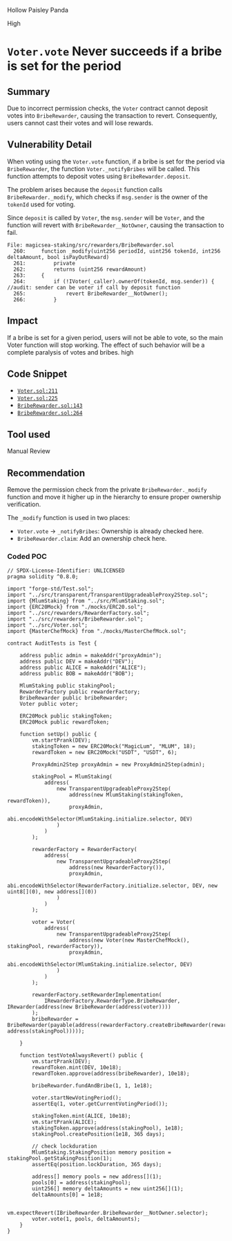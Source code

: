 Hollow Paisley Panda

High

# `Voter.vote` Never succeeds if a bribe is set for the period

## Summary

Due to incorrect permission checks, the `Voter` contract cannot deposit votes into `BribeRewarder`, causing the transaction to revert. Consequently, users cannot cast their votes and will lose rewards.

## Vulnerability Detail

When voting using the `Voter.vote` function, if a bribe is set for the period via `BribeRewarder`, the function `Voter._notifyBribes` will be called. This function attempts to deposit votes using `BribeRewarder.deposit`.

The problem arises because the `deposit` function calls `BribeRewarder._modify`, which checks if `msg.sender` is the owner of the `tokenId` used for voting.

Since `deposit` is called by `Voter`, the `msg.sender` will be `Voter`, and the function will revert with `BribeRewarder__NotOwner`, causing the transaction to fail.

```solidity
File: magicsea-staking/src/rewarders/BribeRewarder.sol
  260:     function _modify(uint256 periodId, uint256 tokenId, int256 deltaAmount, bool isPayOutReward)
  261:         private
  262:         returns (uint256 rewardAmount)
  263:     {
  264:         if (!IVoter(_caller).ownerOf(tokenId, msg.sender)) { //audit: sender can be voter if call by deposit function
  265:             revert BribeRewarder__NotOwner();
  266:         }
```

## Impact

If a bribe is set for a given period, users will not be able to vote, so the main Voter function will stop working.
The effect of such behavior will be a complete paralysis of votes and bribes.
high

## Code Snippet

- [`Voter.sol:211`](https://github.com/sherlock-audit/2024-06-magicsea/blob/7fd1a65b76d50f1bf2555c699ef06cde2b646674/magicsea-staking/src/Voter.sol#L211-L211)
- [`Voter.sol:225`](https://github.com/sherlock-audit/2024-06-magicsea/blob/7fd1a65b76d50f1bf2555c699ef06cde2b646674/magicsea-staking/src/Voter.sol#L225-L225)
- [`BribeRewarder.sol:143`](https://github.com/sherlock-audit/2024-06-magicsea/blob/7fd1a65b76d50f1bf2555c699ef06cde2b646674/magicsea-staking/src/rewarders/BribeRewarder.sol#L143-L143)
- [`BribeRewarder.sol:264`](https://github.com/sherlock-audit/2024-06-magicsea/blob/7fd1a65b76d50f1bf2555c699ef06cde2b646674/magicsea-staking/src/rewarders/BribeRewarder.sol#L264-L264)

## Tool used

Manual Review

## Recommendation

Remove the permission check from the private `BribeRewarder._modify` function and move it higher up in the hierarchy to ensure proper ownership verification.

The `_modify` function is used in two places:

- `Voter.vote` -> `_notifyBribes`: Ownership is already checked here.
- `BribeRewarder.claim`: Add an ownership check here.

### Coded POC

```solidity
// SPDX-License-Identifier: UNLICENSED
pragma solidity ^0.8.0;

import "forge-std/Test.sol";
import "../src/transparent/TransparentUpgradeableProxy2Step.sol";
import {MlumStaking} from "../src/MlumStaking.sol";
import {ERC20Mock} from "./mocks/ERC20.sol";
import "../src/rewarders/RewarderFactory.sol";
import "../src/rewarders/BribeRewarder.sol";
import "../src/Voter.sol";
import {MasterChefMock} from "./mocks/MasterChefMock.sol";

contract AuditTests is Test {

    address public admin = makeAddr("proxyAdmin");
    address public DEV = makeAddr("DEV");
    address public ALICE = makeAddr("ALICE");
    address public BOB = makeAddr("BOB");

    MlumStaking public stakingPool;
    RewarderFactory public rewarderFactory;
    BribeRewarder public bribeRewarder;
    Voter public voter;

    ERC20Mock public stakingToken;
    ERC20Mock public rewardToken;

    function setUp() public {
        vm.startPrank(DEV);
        stakingToken = new ERC20Mock("MagicLum", "MLUM", 18);
        rewardToken = new ERC20Mock("USDT", "USDT", 6);

        ProxyAdmin2Step proxyAdmin = new ProxyAdmin2Step(admin);

        stakingPool = MlumStaking(
            address(
                new TransparentUpgradeableProxy2Step(
                    address(new MlumStaking(stakingToken, rewardToken)),
                    proxyAdmin,
                    abi.encodeWithSelector(MlumStaking.initialize.selector, DEV)
                )
            )
        );

        rewarderFactory = RewarderFactory(
            address(
                new TransparentUpgradeableProxy2Step(
                    address(new RewarderFactory()),
                    proxyAdmin,
                    abi.encodeWithSelector(RewarderFactory.initialize.selector, DEV, new uint8[](0), new address[](0))
                )
            )
        );

        voter = Voter(
            address(
                new TransparentUpgradeableProxy2Step(
                    address(new Voter(new MasterChefMock(), stakingPool, rewarderFactory)),
                    proxyAdmin,
                    abi.encodeWithSelector(MlumStaking.initialize.selector, DEV)
                )
            )
        );

        rewarderFactory.setRewarderImplementation(
            IRewarderFactory.RewarderType.BribeRewarder, IRewarder(address(new BribeRewarder(address(voter))))
        );
        bribeRewarder = BribeRewarder(payable(address(rewarderFactory.createBribeRewarder(rewardToken, address(stakingPool)))));

    }

    function testVoteAlwaysRevert() public {
        vm.startPrank(DEV);
        rewardToken.mint(DEV, 10e18);
        rewardToken.approve(address(bribeRewarder), 10e18);

        bribeRewarder.fundAndBribe(1, 1, 1e18);

        voter.startNewVotingPeriod();
        assertEq(1, voter.getCurrentVotingPeriod());

        stakingToken.mint(ALICE, 10e18);
        vm.startPrank(ALICE);
        stakingToken.approve(address(stakingPool), 1e18);
        stakingPool.createPosition(1e18, 365 days);

        // check lockduration
        MlumStaking.StakingPosition memory position = stakingPool.getStakingPosition(1);
        assertEq(position.lockDuration, 365 days);

        address[] memory pools = new address[](1);
        pools[0] = address(stakingPool);
        uint256[] memory deltaAmounts = new uint256[](1);
        deltaAmounts[0] = 1e18;

        vm.expectRevert(IBribeRewarder.BribeRewarder__NotOwner.selector);
        voter.vote(1, pools, deltaAmounts);
    }
}
```